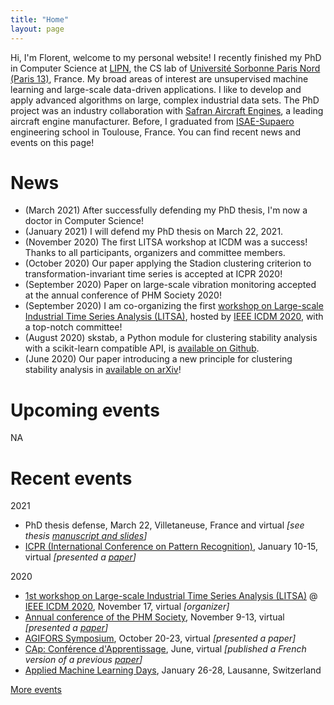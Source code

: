 ```yaml
---
title: "Home"
layout: page
---
```


Hi, I'm Florent, welcome to my personal website! I recently finished my PhD in Computer Science at [LIPN](http://lipn.univ-paris13.fr), the CS lab of [Université Sorbonne Paris Nord (Paris 13)](https://www.univ-paris13.fr/), France. My broad areas of interest are unsupervised machine learning and large-scale data-driven applications. I like to develop and apply advanced algorithms on large, complex industrial data sets. The PhD project was an industry collaboration with [Safran Aircraft Engines](https://www.safran-aircraft-engines.com/), a leading aircraft engine manufacturer. Before, I graduated from [ISAE-Supaero](https://www.isae-supaero.fr/) engineering school in Toulouse, France. You can find recent news and events on this page!

# News

* (March 2021) After successfully defending my PhD thesis, I'm now a doctor in Computer Science!
* (January 2021) I will defend my PhD thesis on March 22, 2021.
* (November 2020) The first LITSA workshop at ICDM was a success! Thanks to all participants, organizers and committee members.
* (October 2020) Our paper applying the Stadion clustering criterion to transformation-invariant time series is accepted at ICPR 2020!
* (September 2020) Paper on large-scale vibration monitoring accepted at the annual conference of PHM Society 2020!
* (September 2020) I am co-organizing the first [workshop on Large-scale Industrial Time Series Analysis (LITSA)](https://lipn.github.io/LITSA2020/), hosted by [IEEE ICDM 2020](http://icdm2020.bigke.org/), with a top-notch committee!
* (August 2020) skstab, a Python module for clustering stability analysis with a scikit-learn compatible API, is [available on Github](https://github.com/FlorentF9/skstab).
* (June 2020) Our paper introducing a new principle for clustering stability analysis in [available on arXiv](https://arxiv.org/abs/2006.08530)!

# Upcoming events

NA

# Recent events

2021

* PhD thesis defense, March 22, Villetaneuse, France and virtual *[see thesis [manuscript and slides](/research)]*
* [ICPR (International Conference on Pattern Recognition)](https://www.micc.unifi.it/icpr2020/), January 10-15, virtual *[presented a [paper](/publications)]*

2020

* [1st workshop on Large-scale Industrial Time Series Analysis (LITSA)](https://lipn.github.io/LITSA2020/) @ [IEEE ICDM 2020](http://icdm2020.bigke.org/), November 17, virtual *[organizer]*
* [Annual conference of the PHM Society](https://www.phmsociety.org/events/conference/phm/20), November 9-13, virtual *[presented a [paper](/publications)]*
* [AGIFORS Symposium](https://agifors.org/symposium_2020), October 20-23, virtual *[presented a paper]*
* [CAp: Conférence d'Apprentissage](https://cap-rfiap2020.sciencesconf.org/), June, virtual *[published a French version of a previous [paper](/publications)]* 
* [Applied Machine Learning Days](https://www.appliedmldays.org/), January 26-28, Lausanne, Switzerland

[More events](/about)
